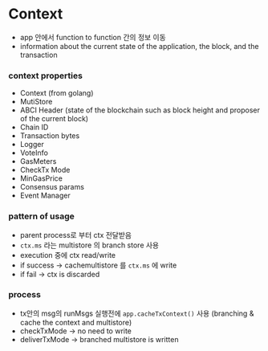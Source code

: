 # Context

- app 안에서 function to function 간의 정보 이동
- information about the current state of the application, the block, and the transaction

### context properties
- Context (from golang)
- MutiStore
- ABCI Header (state of the blockchain such as block height and proposer of the current block)
- Chain ID
- Transaction bytes
- Logger
- VoteInfo
- GasMeters
- CheckTx Mode
- MinGasPrice
- Consensus params
- Event Manager


### pattern of usage
- parent process로 부터 ctx 전달받음
- `ctx.ms` 라는 multistore 의 branch store 사용
- execution 중에 ctx read/write
- if success → cachemultistore 를 `ctx.ms` 에 write
- if fail → ctx is discarded

### process
- tx안의 msg의 runMsgs 실행전에 `app.cacheTxContext()` 사용 (branching & cache the context and multistore)
- checkTxMode → no need to write
- deliverTxMode → branched multistore is written


